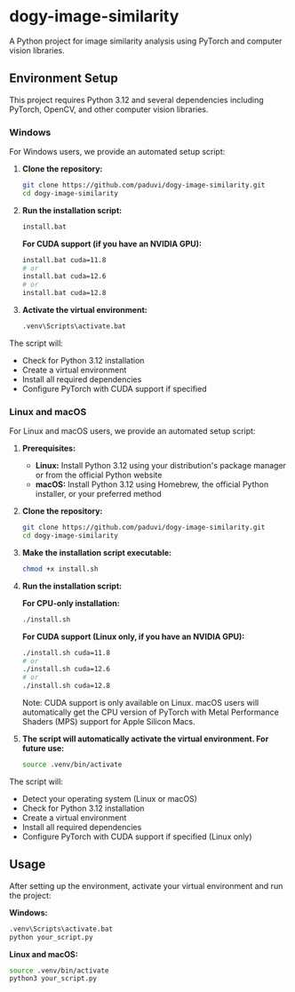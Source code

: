 # dogy-image-similarity

A Python project for image similarity analysis using PyTorch and computer vision libraries.

## Environment Setup

This project requires Python 3.12 and several dependencies including PyTorch, OpenCV, and other computer vision libraries.

### Windows

For Windows users, we provide an automated setup script:

1. **Clone the repository:**
   ```bash
   git clone https://github.com/paduvi/dogy-image-similarity.git
   cd dogy-image-similarity
   ```

2. **Run the installation script:**
   ```bash
   install.bat
   ```

   **For CUDA support (if you have an NVIDIA GPU):**
   ```bash
   install.bat cuda=11.8
   # or
   install.bat cuda=12.6
   # or  
   install.bat cuda=12.8
   ```

3. **Activate the virtual environment:**
   ```bash
   .venv\Scripts\activate.bat
   ```

The script will:
- Check for Python 3.12 installation
- Create a virtual environment
- Install all required dependencies
- Configure PyTorch with CUDA support if specified

### Linux and macOS

For Linux and macOS users, we provide an automated setup script:

1. **Prerequisites:**
   - **Linux:** Install Python 3.12 using your distribution's package manager or from the official Python website
   - **macOS:** Install Python 3.12 using Homebrew, the official Python installer, or your preferred method

2. **Clone the repository:**
   ```bash
   git clone https://github.com/paduvi/dogy-image-similarity.git
   cd dogy-image-similarity
   ```

3. **Make the installation script executable:**
   ```bash
   chmod +x install.sh
   ```

4. **Run the installation script:**
   
   **For CPU-only installation:**
   ```bash
   ./install.sh
   ```

   **For CUDA support (Linux only, if you have an NVIDIA GPU):**
   ```bash
   ./install.sh cuda=11.8
   # or
   ./install.sh cuda=12.6
   # or  
   ./install.sh cuda=12.8
   ```

   Note: CUDA support is only available on Linux. macOS users will automatically get the CPU version of PyTorch with Metal Performance Shaders (MPS) support for Apple Silicon Macs.

5. **The script will automatically activate the virtual environment. For future use:**
   ```bash
   source .venv/bin/activate
   ```

The script will:
- Detect your operating system (Linux or macOS)
- Check for Python 3.12 installation
- Create a virtual environment
- Install all required dependencies
- Configure PyTorch with CUDA support if specified (Linux only)

## Usage

After setting up the environment, activate your virtual environment and run the project:

**Windows:**
```bash
.venv\Scripts\activate.bat
python your_script.py
```

**Linux and macOS:**
```bash
source .venv/bin/activate
python3 your_script.py
```
